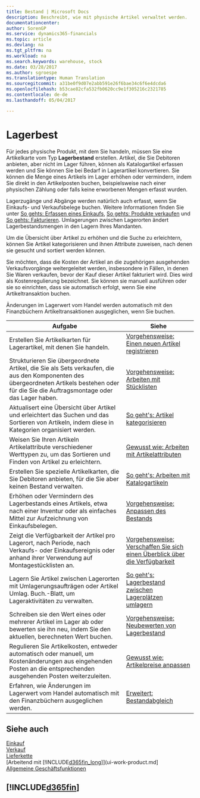 ```yaml
---
title: Bestand | Microsoft Docs
description: Beschreibt, wie mit physische Artikel verwaltet werden.
documentationcenter: 
author: SorenGP
ms.service: dynamics365-financials
ms.topic: article
ms.devlang: na
ms.tgt_pltfrm: na
ms.workload: na
ms.search.keywords: warehouse, stock
ms.date: 03/28/2017
ms.author: sgroespe
ms.translationtype: Human Translation
ms.sourcegitcommit: a31be0f9d07e2abb591e26f6bae34c6f6e4dcda6
ms.openlocfilehash: b53cae82cfa532fb0620cc9e1f305216c2321785
ms.contentlocale: de-de
ms.lasthandoff: 05/04/2017

---
```


# <a name="inventory"></a>Lagerbest
Für jedes physische Produkt, mit dem Sie handeln, müssen Sie eine Artikelkarte vom Typ **Lagerbestand** erstellen. Artikel, die Sie Debitoren anbieten, aber nicht im Lager führen, können als Katalogartikel erfassen werden und Sie können Sie bei Bedarf in Lagerartikel konvertieren. Sie können die Menge eines Artikels im Lager erhöhen oder vermindern, indem Sie direkt in den Artikelposten buchen, beispielsweise nach einer physischen Zählung oder falls keine erworbenen Mengen erfasst wurden.

Lagerzugänge und Abgänge werden natürlich auch erfasst, wenn Sie Einkaufs- und Verkaufsbelege buchen. Weitere Informationen finden Sie unter [So gehts: Erfassen eines Einkaufs](purchasing-how-record-purchases.md), [So gehts: Produkte verkaufen](sales-how-sell-products.md) und [So gehts: Fakturieren](sales-how-invoice-sales.md). Umlagerungen zwischen Lagerorten ändert Lagerbestandsmengen in den Lagern Ihres Mandanten.   

Um die Übersicht über Artikel zu erhöhen und die Suche zu erleichtern, können Sie Artikel kategorisieren und ihnen Attribute zuweisen, nach denen sie gesucht und sortiert werden können.

Sie möchten, dass die Kosten der Artikel an die zugehörigen ausgehenden Verkaufsvorgänge weitergeleitet werden, insbesondere in Fällen, in denen Sie Waren verkaufen, bevor der Kauf dieser Artikel fakturiert wird. Dies wird als Kostenregulierung bezeichnet. Sie können sie manuell ausführen oder sie so einrichten, dass sie automatisch erfolgt, wenn Sie eine Artikeltransaktion buchen.

Änderungen im Lagerwert vom Handel werden automatisch mit den Finanzbüchern Artikeltransaktionen ausgeglichen, wenn Sie buchen.

|Aufgabe |Siehe |
|---|----|
|Erstellen Sie Artikelkarten für Lagerartikel, mit denen Sie handeln.|[Vorgehensweise: Einen neuen Artikel registrieren](inventory-how-register-new-items.md)|
|Strukturieren Sie übergeordnete Artikel, die Sie als Sets verkaufen, die aus den Komponenten des übergeordneten Artikels bestehen oder für die Sie die Auftragsmontage oder das Lager haben.|[Vorgehensweise: Arbeiten mit Stücklisten](inventory-how-work-BOMs.md)|
|Aktualisert eine Übersicht über Artikel und erleichtert das Suchen und das Sortieren von Artikeln, indem diese in Kategorien organisiert werden.|[So geht's: Artikel kategorisieren](inventory-how-categorize-items.md)|
|Weisen Sie Ihren Artikeln Artikelattribute verschiedener Werttypen zu, um das Sortieren und Finden von Artikel zu erleichtern.|[Gewusst wie: Arbeiten mit Artikelattributen](inventory-how-work-item-attributes.md)|
|Erstellen Sie spezielle Artikelkarten, die Sie Debitoren anbieten, für die Sie aber keinen Bestand verwalten.|[So geht's: Arbeiten mit Katalogartikeln](inventory-how-work-nonstock-items.md)|
|Erhöhen oder Vermindern des Lagerbestands eines Artikels, etwa nach einer Inventur oder als einfaches Mittel zur Aufzeichnung von Einkaufsbelegen.|[Vorgehensweise: Anpassen des Bestands](inventory-how-adjust-inventory.md)|
|Zeigt die Verfügbarkeit der Artikel pro Lagerort, nach Periode, nach Verkaufs- oder Einkaufsereignis oder anhand ihrer Verwendung auf Montagestücklisten an.|[Vorgehensweise: Verschaffen Sie sich einen Überblick über die Verfügbarkeit](inventory-how-availability-overview.md)|
|Lagern Sie Artikel zwischen Lagerorten mit Umlagerungsaufträgen oder Artikel Umlag. Buch.-Blatt, um Lageraktivitäten zu verwalten.|[So geht's: Lagerbestand zwischen Lagerplätzen umlagern](inventory-how-transfer-between-locations.md)|
|Schreiben sie den Wert eines oder mehrerer Artikel im Lager ab oder bewerten sie ihn neu, indem Sie den aktuellen, berechneten Wert buchen.|[Vorgehensweise: Neubewerten von Lagerbestand](inventory-how-revalue-inventory.md)|
|Regulieren Sie Artikelkosten, entweder automatisch oder manuell, um Kostenänderungen aus eingehenden Posten an die entsprechenden ausgehenden Posten weiterzuleiten.|[Gewusst wie: Artikelpreise anpassen](inventory-how-adjust-item-costs.md)|
|Erfahren, wie Änderungen im Lagerwert vom Handel automatisch mit den Finanzbüchern ausgeglichen werden.|[Erweitert: Bestandabgleich](advanced-inventory-reconciliation.md)|

## <a name="see-also"></a>Siehe auch  
[Einkauf](purchasing-manage-purchasing.md)  
[Verkauf](sales-manage-sales.md)    
[Lieferkette](madeira-supply-chain.md)  
[Arbeitend mit [!INCLUDE[d365fin_long](includes/d365fin_long_md.md)]](ui-work-product.md]  
[Allgemeine Geschäftsfunktionen](ui-across-business-areas.md)

## [!INCLUDE[d365fin](includes/free_trial_md.md)]
